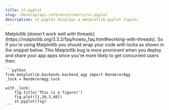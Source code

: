 ```yaml
---
title: st.pyplot
slug: /develop/api-reference/charts/st.pyplot
description: st.pyplot displays a matplotlib.pyplot figure.
---
```


<Autofunction function="streamlit.pyplot" />

<Warning>
    Matplotlib [doesn't work well with threads](https://matplotlib.org/3.3.2/faq/howto_faq.html#working-with-threads). So if you're using Matplotlib you should wrap your code with locks as shown in the snippet below. This Matplotlib bug is more prominent when you deploy and share your app apps since you're more likely to get concurrent users then.

    ```python
    from matplotlib.backends.backend_agg import RendererAgg
    _lock = RendererAgg.lock

    with _lock:
        fig.title('This is a figure)')
        fig.plot([1,20,3,40])
        st.pyplot(fig)
    ```

</Warning>
